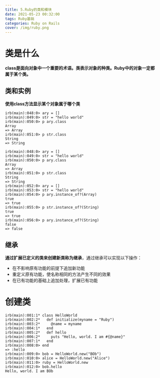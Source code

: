 ```yaml
---
title: 5.Ruby的类和模块
date: 2021-05-23 00:32:00
tags: Ruby基础
categories: Ruby on Rails
cover: /img/ruby.png
---
```


# 类是什么

**class是面向对象中一个重要的术语。类表示对象的种类。Ruby中的对象一定都属于某个类。**

## 类和实例

**使用class方法显示某个对象属于哪个类**

```shell
irb(main):048:0> ary = []
irb(main):049:0> str = "hello world"
irb(main):050:0> p ary.class
Array
=> Array
irb(main):051:0> p str.class
String
=> String
```

```shell
irb(main):048:0> ary = []
irb(main):049:0> str = "hello world"
irb(main):050:0> p ary.class
Array
=> Array
irb(main):051:0> p str.class
String
=> String
irb(main):052:0> ary = []
irb(main):053:0> str = "hello world"
irb(main):054:0> p ary.instance_of?(Array)
true
=> true
irb(main):055:0> p str.instance_of?(String)
true
=> true
irb(main):056:0> p ary.instance_of?(String)
false
=> false
```

## 继承

**通过扩展已定义的类来创建新类称为继承**，通过继承可以实现以下操作：

- 在不影响原有功能的前提下追加新功能
- 重定义原有功能，使名称相同的方法产生不同的效果
- 在已有功能的基础上追加处理，扩展已有功能

# 创建类

```shell
irb(main):001:1* class HelloWorld
irb(main):002:2*   def initialize(myname = "Ruby")
irb(main):003:2*     @name = myname
irb(main):004:1*   end
irb(main):005:2*   def hello
irb(main):006:2*     puts "Hello, world. I am #{@name}"
irb(main):007:1*   end
irb(main):008:0> end
=> :hello
irb(main):009:0> bob = HelloWorld.new("BOb")
irb(main):010:0> alice = HelloWorld.new("Alice")
irb(main):011:0> ruby = HelloWorld.new
irb(main):012:0> bob.hello
Hello, world. I am BOb
```

